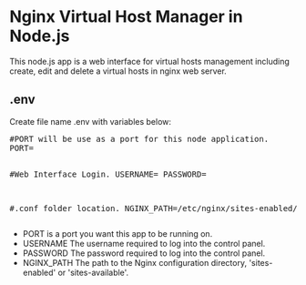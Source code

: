 <h1>Nginx Virtual Host Manager in Node.js</h1>
<p>
This node.js app is a web interface for virtual hosts management including create, edit and delete a virtual hosts in nginx web server.
</p>
<h2>.env</h2>
<p>Create file name .env with variables below:</p>
<pre>
#PORT will be use as a port for this node application.
PORT=

#Web Interface Login.
USERNAME=
PASSWORD=

#.conf folder location.
NGINX_PATH=/etc/nginx/sites-enabled/
</pre>
<ul>
    <li>PORT is a port you want this app to be running on.</li>
    <li>USERNAME The username required to log into the control panel.</li>
    <li>PASSWORD The password required to log into the control panel.</li>
    <li>NGINX_PATH The path to the Nginx configuration directory, 'sites-enabled' or 'sites-available'.</li>
</ul>